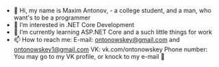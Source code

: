 - 👋 Hi, my name is Maxim Antonov, - a college student, and a man, who want's to be a programmer 
- 👀 I’m interested in .NET Core Development
- 🌱 I’m currently learning ASP.NET Core and a such little things for work
- 📫 How to reach me:
E-mail: ontonowskey@gmail.com and ontonowskey1@gmail.com
VK: vk.com/ontonowskey
Phone number: You may go to my VK profile, or knock to my e-mail 👀

